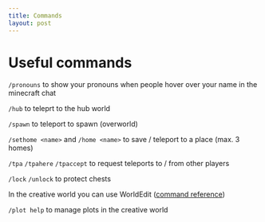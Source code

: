 ```yaml
---
title: Commands
layout: post
---
```

# Useful commands
`/pronouns` to show your pronouns when people hover over your name in the minecraft chat 

`/hub` to teleprt to the hub world

`/spawn` to teleport to spawn (overworld)

`/sethome <name>` and `/home <name>` to save / teleport to a place (max. 3 homes)

`/tpa` `/tpahere` `/tpaccept` to request teleports to / from other players

`/lock` `/unlock` to protect chests

In the creative world you can use WorldEdit ([command reference](https://wiki.intellectualsites.com/FastAsyncWorldEdit/Commands))

`/plot help` to manage plots in the creative world
